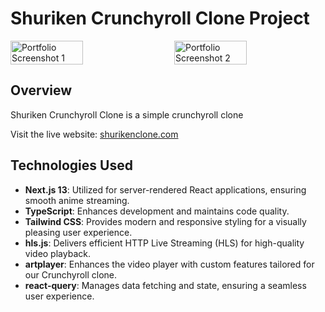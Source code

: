 # Shuriken Crunchyroll Clone Project

<div style="display: flex; justify-content: space-between;">
    <img src="https://imageupload.io/ib/wmxIjCnpNZny0hH_1696858016.png](https://scontent.fceb2-2.fna.fbcdn.net/v/t1.15752-9/385366101_152333571236391_6448183953304001496_n.png?_nc_cat=102&ccb=1-7&_nc_sid=ae9488&_nc_eui2=AeGQxGTV-4cE5jYzjL390QePJ3H2XAHtDz8ncfZcAe0PP3jNlCz9cd4gTtFLkok5XDWQDtThHIBe9DXx8xEIa-TC&_nc_ohc=PHOJrnhAZxsAX9LMgbL&_nc_ht=scontent.fceb2-2.fna&oh=03_AdQox6oo2xyjxsRA4ej4Jlh1g4qt8eWxT2cn27F_t7rS_w&oe=654B9D25)" alt="Portfolio Screenshot 1" width="48%">
    <img src="https://imageupload.io/ib/XrwEgk6AypFPsUb_1696858017.png](https://scontent.fcrk4-1.fna.fbcdn.net/v/t1.15752-9/386890676_1079598033080030_8811431689580522246_n.png?_nc_cat=111&ccb=1-7&_nc_sid=ae9488&_nc_eui2=AeFczfqbQlGbLLWOp-5xrNK3Lghgv4SSuaAuCGC_hJK5oEoSMn_f7MjOWYrfue43QdXkZmy8cd_ZVw-figs_a6Um&_nc_ohc=SiDAHjnfnlgAX-OfGZa&_nc_ht=scontent.fcrk4-1.fna&oh=03_AdS9MFe1kLhThUmmn-Mv2sgzsqkBslzd850Fo58yQLS6Zg&oe=654B709E)" alt="Portfolio Screenshot 2" width="48%">
</div>

## Overview

Shuriken Crunchyroll Clone is a simple crunchyroll clone

Visit the live website: [shurikenclone.com](https://shurikenclone.com)

## Technologies Used

- **Next.js 13**: Utilized for server-rendered React applications, ensuring smooth anime streaming.
- **TypeScript**: Enhances development and maintains code quality.
- **Tailwind CSS**: Provides modern and responsive styling for a visually pleasing user experience.
- **hls.js**: Delivers efficient HTTP Live Streaming (HLS) for high-quality video playback.
- **artplayer**: Enhances the video player with custom features tailored for our Crunchyroll clone.
- **react-query**: Manages data fetching and state, ensuring a seamless user experience.
